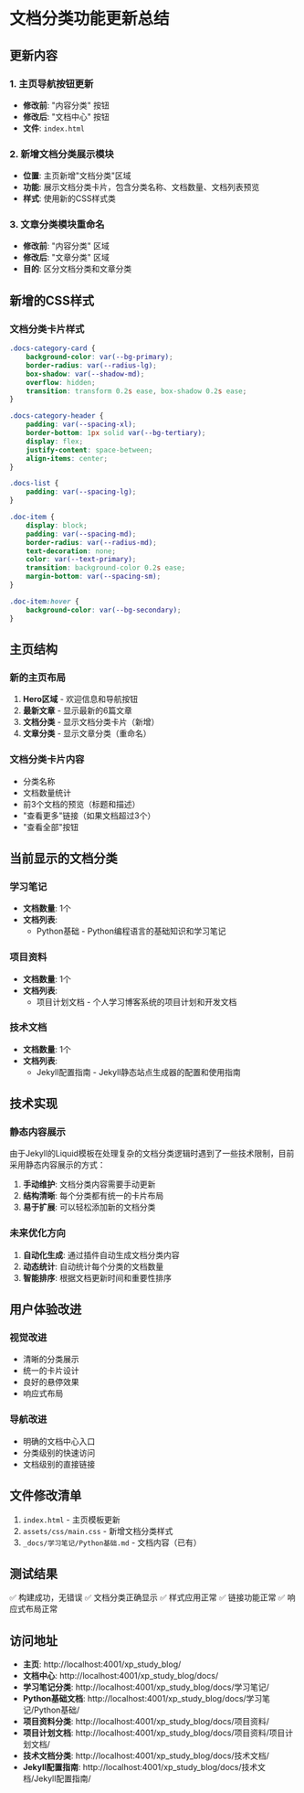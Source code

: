 # 文档分类功能更新总结

## 更新内容

### 1. 主页导航按钮更新
- **修改前**: "内容分类" 按钮
- **修改后**: "文档中心" 按钮
- **文件**: `index.html`

### 2. 新增文档分类展示模块
- **位置**: 主页新增"文档分类"区域
- **功能**: 展示文档分类卡片，包含分类名称、文档数量、文档列表预览
- **样式**: 使用新的CSS样式类

### 3. 文章分类模块重命名
- **修改前**: "内容分类" 区域
- **修改后**: "文章分类" 区域
- **目的**: 区分文档分类和文章分类

## 新增的CSS样式

### 文档分类卡片样式
```css
.docs-category-card {
    background-color: var(--bg-primary);
    border-radius: var(--radius-lg);
    box-shadow: var(--shadow-md);
    overflow: hidden;
    transition: transform 0.2s ease, box-shadow 0.2s ease;
}

.docs-category-header {
    padding: var(--spacing-xl);
    border-bottom: 1px solid var(--bg-tertiary);
    display: flex;
    justify-content: space-between;
    align-items: center;
}

.docs-list {
    padding: var(--spacing-lg);
}

.doc-item {
    display: block;
    padding: var(--spacing-md);
    border-radius: var(--radius-md);
    text-decoration: none;
    color: var(--text-primary);
    transition: background-color 0.2s ease;
    margin-bottom: var(--spacing-sm);
}

.doc-item:hover {
    background-color: var(--bg-secondary);
}
```

## 主页结构

### 新的主页布局
1. **Hero区域** - 欢迎信息和导航按钮
2. **最新文章** - 显示最新的6篇文章
3. **文档分类** - 显示文档分类卡片（新增）
4. **文章分类** - 显示文章分类（重命名）

### 文档分类卡片内容
- 分类名称
- 文档数量统计
- 前3个文档的预览（标题和描述）
- "查看更多"链接（如果文档超过3个）
- "查看全部"按钮

## 当前显示的文档分类

### 学习笔记
- **文档数量**: 1个
- **文档列表**:
  - Python基础 - Python编程语言的基础知识和学习笔记

### 项目资料
- **文档数量**: 1个
- **文档列表**:
  - 项目计划文档 - 个人学习博客系统的项目计划和开发文档

### 技术文档
- **文档数量**: 1个
- **文档列表**:
  - Jekyll配置指南 - Jekyll静态站点生成器的配置和使用指南

## 技术实现

### 静态内容展示
由于Jekyll的Liquid模板在处理复杂的文档分类逻辑时遇到了一些技术限制，目前采用静态内容展示的方式：

1. **手动维护**: 文档分类内容需要手动更新
2. **结构清晰**: 每个分类都有统一的卡片布局
3. **易于扩展**: 可以轻松添加新的文档分类

### 未来优化方向
1. **自动化生成**: 通过插件自动生成文档分类内容
2. **动态统计**: 自动统计每个分类的文档数量
3. **智能排序**: 根据文档更新时间和重要性排序

## 用户体验改进

### 视觉改进
- 清晰的分类展示
- 统一的卡片设计
- 良好的悬停效果
- 响应式布局

### 导航改进
- 明确的文档中心入口
- 分类级别的快速访问
- 文档级别的直接链接

## 文件修改清单

1. `index.html` - 主页模板更新
2. `assets/css/main.css` - 新增文档分类样式
3. `_docs/学习笔记/Python基础.md` - 文档内容（已有）

## 测试结果

✅ 构建成功，无错误
✅ 文档分类正确显示
✅ 样式应用正常
✅ 链接功能正常
✅ 响应式布局正常

## 访问地址

- **主页**: http://localhost:4001/xp_study_blog/
- **文档中心**: http://localhost:4001/xp_study_blog/docs/
- **学习笔记分类**: http://localhost:4001/xp_study_blog/docs/学习笔记/
- **Python基础文档**: http://localhost:4001/xp_study_blog/docs/学习笔记/Python基础/
- **项目资料分类**: http://localhost:4001/xp_study_blog/docs/项目资料/
- **项目计划文档**: http://localhost:4001/xp_study_blog/docs/项目资料/项目计划文档/
- **技术文档分类**: http://localhost:4001/xp_study_blog/docs/技术文档/
- **Jekyll配置指南**: http://localhost:4001/xp_study_blog/docs/技术文档/Jekyll配置指南/
